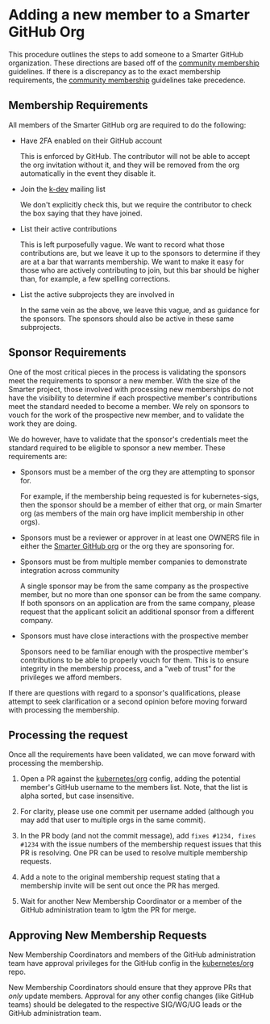 # Adding a new member to a Smarter GitHub Org

This procedure outlines the steps to add someone to a Smarter GitHub
organization. These directions are based off of the [community membership]
guidelines. If there is a discrepancy as to the exact membership requirements,
the [community membership] guidelines take precedence.

## Membership Requirements

All members of the Smarter GitHub org are required to do the following:

- Have 2FA enabled on their GitHub account

  This is enforced by GitHub. The contributor will not be able to accept the org
  invitation without it, and they will be removed from the org automatically in
  the event they disable it.

- Join the [k-dev] mailing list

  We don't explicitly check this, but we require the contributor to check the
  box saying that they have joined.

- List their active contributions

  This is left purposefully vague. We want to record what those contributions
  are, but we leave it up to the sponsors to determine if they are at a bar that
  warrants membership. We want to make it easy for those who are actively
  contributing to join, but this bar should be higher than, for example, a few
  spelling corrections.

- List the active subprojects they are involved in

  In the same vein as the above, we leave this vague, and as guidance for the
  sponsors. The sponsors should also be active in these same subprojects.

## Sponsor Requirements

One of the most critical pieces in the process is validating the sponsors meet
the requirements to sponsor a new member. With the size of the Smarter
project, those involved with processing new memberships do not have the
visibility to determine if each prospective member's contributions meet the
standard needed to become a member. We rely on sponsors to vouch for the work of
the prospective new member, and to validate the work they are doing.

We do however, have to validate that the sponsor's credentials meet the standard
required to be eligible to sponsor a new member. These requirements are:

- Sponsors must be a member of the org they are attempting to sponsor for.

  For example, if the membership being requested is for kubernetes-sigs,
  then the sponsor should be a member of either that org, or main Smarter
  org (as members of the main org have implicit membership in other orgs).

- Sponsors must be a reviewer or approver in at least one OWNERS file in
  either the [Smarter GitHub org] or the org they are sponsoring for.

- Sponsors must be from multiple member companies to demonstrate integration
  across community

  A single sponsor may be from the same company as the prospective member, but
  no more than one sponsor can be from the same company. If both sponsors on an
  application are from the same company, please request that the applicant
  solicit an additional sponsor from a different company.

- Sponsors must have close interactions with the prospective member

  Sponsors need to be familiar enough with the prospective member's
  contributions to be able to properly vouch for them. This is to ensure
  integrity in the membership process, and a "web of trust" for the privileges
  we afford members.

If there are questions with regard to a sponsor's qualifications, please attempt
to seek clarification or a second opinion before moving forward with processing
the membership.

## Processing the request

Once all the requirements have been validated, we can move forward with
processing the membership.

1. Open a PR against the [kubernetes/org] config, adding the potential member's
GitHub username to the members list. Note, that the list is alpha sorted, but
case insensitive.

1. For clarity, please use one commit per username added (although you may add
that user to multiple orgs in the same commit).

1. In the PR body (and not the commit message), add `fixes #1234, fixes #1234`
with the issue numbers of the membership request issues that this PR is
resolving. One PR can be used to resolve multiple membership requests.

1. Add a note to the original membership request stating that a membership
invite will be sent out once the PR has merged.

1. Wait for another New Membership Coordinator or a member of the
GitHub administration team to lgtm the PR for merge.

## Approving New Membership Requests

New Membership Coordinators and members of the GitHub administration team
have approval privileges for the GitHub config in the
[kubernetes/org] repo.

New Membership Coordinators should ensure that they approve PRs that
_only_ update members. Approval for any other config changes (like
GitHub teams) should be delegated to the respective SIG/WG/UG leads
or the GitHub administration team.



[community membership]: /community-membership.md
[k-dev]: https://groups.google.com/a/kubernetes.io/group/dev
[kubernetes/org]: https://git.k8s.io/org/
[Smarter GitHub org]: https://github.com/kubernetes
